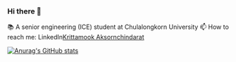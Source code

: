 ### Hi there 👋

<!--
**birdglove2/birdglove2** is a ✨ _special_ ✨ repository because its `README.md` (this file) appears on your GitHub profile.

Here are some ideas to get you started:

- 🔭 I’m currently working on ...
- 🌱 I’m currently learning ...
- 👯 I’m looking to collaborate on ...
- 🤔 I’m looking for help with ...
- 💬 Ask me about ...
- 📫 How to reach me: ...
- 😄 Pronouns: ...
- ⚡ Fun fact: ...
-->

📚 A senior engineering (ICE) student at Chulalongkorn University
📫 How to reach me: LinkedIn[Krittamook Aksornchindarat](https://www.linkedin.com/in/krittamook-aksornchindarat-324809202/)

[![Anurag's GitHub stats](https://github-readme-stats.vercel.app/api?username=birdglove2)](https://github.com/anuraghazra/github-readme-stats)

